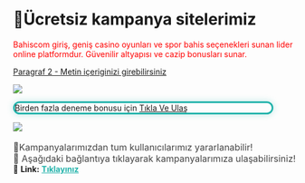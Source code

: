 <body>
    <h1>🎁Ücretsiz kampanya sitelerimiz</h1>
    <a style=" Boogaloo, sans-serif; font-weight: 400; font-style: normal;color: red;text-decoration: none;" href="https://bit.ly/bahiscomTR"><p>Bahiscom giriş, geniş casino oyunları ve spor bahis seçenekleri sunan lider online platformdur. Güvenilir altyapısı ve cazip bonusları sunar.</p></a>
    <a href="https://bit.ly/bahiscomTR"><p>Paragraf 2 - Metin içeriginizi girebilirsiniz</p></a>
    <!-- bu img kısmına istediğiniz boyutda fotoğraf koyabilirsiniz-->
    <a href="https://bit.ly/bahiscomTR"><img class="foto" src="https://bahiscom.org/wp-content/uploads/2024/10/Bahiscom-Sosyal.png"></a>
    <p style="max-width:90%; border:3px solid #20B2AA; border-radius:15px; box-shadow:0 0 12px rgba(32,178,170,0.3); 15px 0;">Birden fazla deneme bonusu için <a href="https://bit.ly/bahiscomTR">Tıkla Ve Ulaş</a></p>
     <!-- bu kısma gif koyabilirsiniz -->
    <a href="Fotoğrafın yonlendiriceği linki giriniz"><img src="https://media.giphy.com/media/TejmLnMKgnmPInMQjV/giphy.gif?cid=ecf05e47z6krsh6fl8um86v1abu7n6wov7sxkh61tvoni7xy&ep=v1_gifs_search&rid=giphy.gif&ct=g"></a>
    <p style="text-align:center; font-size:18px; 20px;">
    <div style="font-size:16px; color:#444; max-width:800px; 20px auto;">
    🎁Kampanyalarımızdan tum kullanıcılarımız yararlanabilir! <br>
  🤑 Aşağıdaki bağlantıya tıklayarak kampanyalarımıza ulaşabilirsiniz!
</div>
  🔗 <strong>Link:</strong>
  <a href="linkiniz.com" style="color:#20B2AA; font-weight:bold;">Tıklayınız</a>
</p>
</body>
</html>
